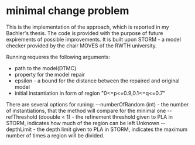 
# minimal change problem
This is the implementation of the approach, which is reported in my Bachler's thesis.
The code is provided with the purpose of future expirements of possible improvements.
It is built upon STORM - a model checker provided by the chair MOVES of the RWTH university.

Running requeres the following arguments:
- path to the model(DTMC)
- property for the model repair
- epsilon - a bound for the distance between the repaired and original model
- initial instantiation in form of region "0<=p<=0.9,0.1<=q<=0.7"

There are several options for runing:
 --numberOfRandom (int) - the number of instantiations, that the method will compare for the minimal one
 --refThreshold (doouble < 1) - the refinement threshold given to PLA in STORM, indicates how much of the region can be left Unknown
 --depthLimit - the depth limit given to PLA in STORM, indicates the maximum number of times a region will be divided.
